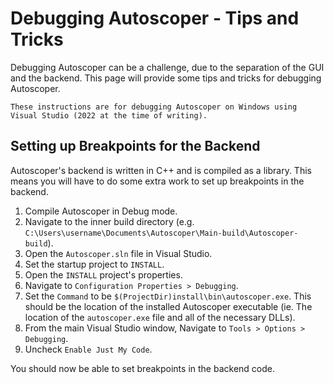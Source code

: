 # Debugging Autoscoper - Tips and Tricks

Debugging Autoscoper can be a challenge, due to the separation of the GUI and the backend. This page will provide some tips and tricks for debugging Autoscoper.

```{note}
These instructions are for debugging Autoscoper on Windows using Visual Studio (2022 at the time of writing). 
```

## Setting up Breakpoints for the Backend

Autoscoper's backend is written in C++ and is compiled as a library. This means you will have to do some extra work to set up breakpoints in the backend.

1) Compile Autoscoper in Debug mode.
2) Navigate to the inner build directory (e.g. `C:\Users\username\Documents\Autoscoper\Main-build\Autoscoper-build`).
3) Open the `Autoscoper.sln` file in Visual Studio.
4) Set the startup project to `INSTALL`.
5) Open the `INSTALL` project's properties.
6) Navigate to `Configuration Properties > Debugging`.
7) Set the `Command` to be `$(ProjectDir)install\bin\autoscoper.exe`. This should be the location of the installed Autoscoper executable (ie. The location of the `autoscoper.exe` file and all of the necessary DLLs).
8) From the main Visual Studio window, Navigate to `Tools > Options > Debugging`.
9) Uncheck `Enable Just My Code`.

You should now be able to set breakpoints in the backend code. 
